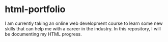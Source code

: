 # html-portfolio

I am currently taking an online web development course to learn some new skills that can help me with a career in the industry. In this repository, I will be documenting my HTML progress. 
